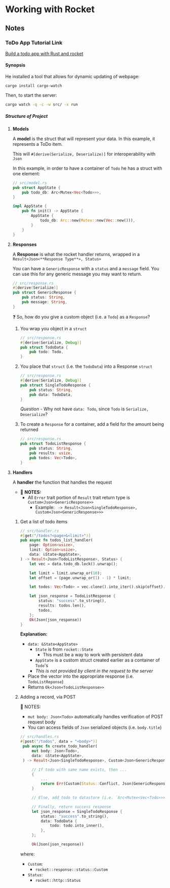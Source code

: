 # Working with Rocket

## Notes

### ToDo App Tutorial Link

[Build a todo app with Rust and rocket](https://codevoweb.com/build-a-simple-api-with-rust-and-rocket/)

#### Synopsis

He installed a tool that allows for dynamic updating of webpage:

```cargo
cargo install cargo-watch
```

Then, to start the server:

```bash
cargo watch -q -c -w src/ -x run
```

##### Structure of Project

1.  **Models**

    A **model** is the struct that will represent your data. In this example, it represents a ToDo item.

    This will `#[derive(Serialize, Deserialize)]` for interoperability with `Json`

    In this example, in order to have a container of `Todo` he has a struct with one element:

    ```rust
    // src/model.rs
    pub struct AppState {
        pub todo_db: Arc<Mutex<Vec<Todo>>>,
    }

    impl AppState {
        pub fn init() -> AppState {
            AppState {
                todo_db: Arc::new(Mutex::new(Vec::new())),
            }
        }
    }
    ```

2.  **Responses**

    A **Response** is what the rocket handler returns, wrapped in a `Result<Json<**Response Type**>, Status>`

    You can have a `GenericResponse` with a `status` and a `message` field. You can use this for any generic message you may want to return.

    ```rust
    // src/response.rs
    #[derive(Serialize)]
    pub struct GenericResponse {
        pub status: String,
        pub message: String,
    }
    ```

    ❓ So, how do you give a custom object (i.e. a `Todo`) as a `Response`?

    1.  You wrap you object in a `struct`

        ```rust
        // src/response.rs
        #[derive(Serialize, Debug)]
        pub struct TodoData {
            pub todo: Todo,
        }
        ```

    2.  You place that `struct` (i.e. the `TodoData`) into a Response `struct`

        ```rust
        // src/response.rs
        #[derive(Serialize, Debug)]
        pub struct SingleTodoResponse {
            pub status: String,
            pub data: TodoData,
        }
        ```

        _Question_ - Why not have `data: Todo`, since `Todo` is `Serialize, Deserialize`?

    3.  To create a `Response` for a container, add a field for the amount being returned

        ```rust
        // src/response.rs
        pub struct TodoListResponse {
            pub status: String,
            pub results: usize,
            pub todos: Vec<Todo>,
        }
        ```

3.  **Handlers**

    A **handler** the function that handles the request

    - 📝 **NOTES:**
        - All `Error` trait portion of `Result` trait return type is `Custom<Json<GenericResponse>>`
            - Example: ` -> Result<Json<SingleTodoResponse>, Custom<Json<GenericResponse>>>`

    1. Get a list of todo items

       ```rust
       // src/handler.rs
       #[get("/todos?<page>&<limit>")]
       pub async fn todos_list_handler(
           page: Option<usize>,
           limit: Option<usize>,
           data: &State<AppState>,
       ) -> Result<Json<TodoListResponse>, Status> {
           let vec = data.todo_db.lock().unwrap();

           let limit = limit.unwrap_or(10);
           let offset = (page.unwrap_or(1) - 1) * limit;

           let todos: Vec<Todo> = vec.clone().into_iter().skip(offset).take(limit).collect();

           let json_response = TodoListResponse {
               status: "success".to_string(),
               results: todos.len(),
               todos,
           };
           Ok(Json(json_response))
       }
       ```

       **Explanation:**

       - `data: &State<AppState>`
         - `State` is from `rocket::State`
           - This must be a way to work with persistent data
         - `AppState` is a custom struct created earlier as a container of `Todo`'s
         - _This is not provided by client in the request to the server_
       - Place the vector into the appropriate response (i.e. `TodoListReponse`)
       - Returns `Ok<Json<TodoListResponse>>`

    2. Adding a record, via POST
    
       📝 NOTES: 
        - `mut body: Json<Todo>` automatically handles verification of POST request body
        - You can access fields of `Json` serialized objects (i.e. `body.title`)

       ```rust
       // src/handles.rs
       #[post("/todos", data = "<body>")]
        pub async fn create_todo_handler(
            mut body: Json<Todo>,
            data: &State<AppState>,
        ) -> Result<Json<SingleTodoResponse>, Custom<Json<GenericResponse>>> {

            // If todo with same name exists, then ...
            {
                ...
                return Err(Custom(Status::Conflict, Json(GenericResponse{status:..., message:...})));
            }

            // Else, add todo to datastore (i.e. `Arc<Mutex<Vec<Todo>>>`)

            // Finally, return success response
            let json_response = SingleTodoResponse {
                status: "success".to_string(),
                data: TodoData {
                    todo: todo.into_inner(),
                },
            };

            Ok(Json(json_response))
       ```
       where:
        - `Custom`:
            - `rocket::response::status::Custom`
        - `Status`:
            - `rocket::http::Status`
